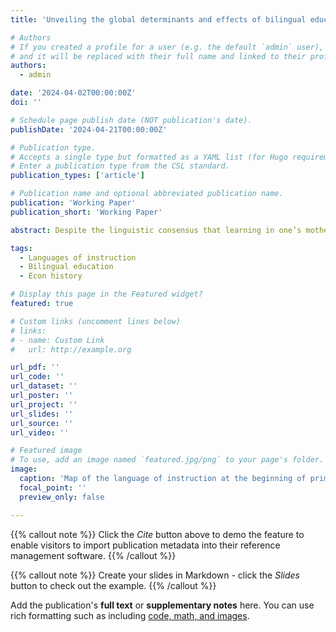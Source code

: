 ```yaml
---
title: 'Unveiling the global determinants and effects of bilingual education policies in Africa'

# Authors
# If you created a profile for a user (e.g. the default `admin` user), write the username (folder name) here
# and it will be replaced with their full name and linked to their profile.
authors:
  - admin

date: '2024-04-02T00:00:00Z'
doi: ''

# Schedule page publish date (NOT publication's date).
publishDate: '2024-04-21T00:00:00Z'

# Publication type.
# Accepts a single type but formatted as a YAML list (for Hugo requirements).
# Enter a publication type from the CSL standard.
publication_types: ['article']

# Publication name and optional abbreviated publication name.
publication: 'Working Paper'
publication_short: 'Working Paper'

abstract: Despite the linguistic consensus that learning in one’s mother tongue is better for learning, some African countries still use the colonial language as the official language of instruction in primary schools. This paper investigates the determinants and impacts of bilingual education reforms in Africa, which have replaced colonial languages with local languages as the medium of instruction since independence. Utilizing a unique dataset on linguistic policies, I find that a British colonial legacy and lower ethnolinguistic diversity increase the likelihood of implementing such reforms. An analysis of microdata from 18 countries covering almost 3 million of individuals reveals that these policies marginally enhanced schooling and learning outcomes, particularly for women and in countries prioritizing a large integration of local languages in education. The findings highlight the modest benefits of bilingual education and the challenges in its implementation, with implications for education policy in post-colonial settings.

tags:
  - Languages of instruction
  - Bilingual education
  - Econ history

# Display this page in the Featured widget?
featured: true

# Custom links (uncomment lines below)
# links:
# - name: Custom Link
#   url: http://example.org

url_pdf: ''
url_code: ''
url_dataset: ''
url_poster: ''
url_project: ''
url_slides: ''
url_source: ''
url_video: ''

# Featured image
# To use, add an image named `featured.jpg/png` to your page's folder.
image:
  caption: 'Map of the language of instruction at the beginning of primary education.'
  focal_point: ''
  preview_only: false

---
```


{{% callout note %}}
Click the _Cite_ button above to demo the feature to enable visitors to import publication metadata into their reference management software.
{{% /callout %}}

{{% callout note %}}
Create your slides in Markdown - click the _Slides_ button to check out the example.
{{% /callout %}}

Add the publication's **full text** or **supplementary notes** here. You can use rich formatting such as including [code, math, and images](https://docs.hugoblox.com/content/writing-markdown-latex/).
